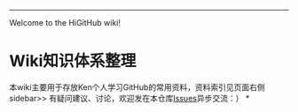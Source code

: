
***
Welcome to the HiGitHub wiki!

# Wiki知识体系整理
本wiki主要用于存放Ken个人学习GitHub的常用资料，资料索引见页面右侧sidebar>>
有疑问建议、讨论，欢迎发在本仓库[Issues](https://github.com/000Ken000/HiGitHub/issues)异步交流：）
            * 

